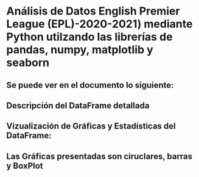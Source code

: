# Análisis de Datos English Premier League (EPL)-2020-2021) mediante Python utilzando las librerías de pandas, numpy, matplotlib y seaborn
## Se puede ver en el documento lo siguiente:
## Descripción del DataFrame detallada
## Vizualización de Gráficas y Estadísticas del DataFrame:
## Las Gráficas presentadas son ciruclares, barras y BoxPlot
